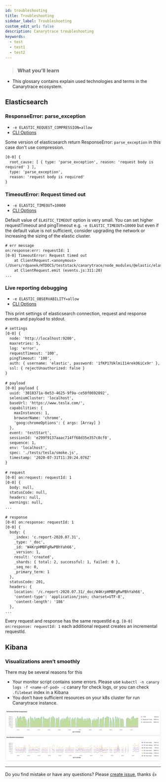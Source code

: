 ```yaml
---
id: troubleshooting
title: Troubleshooting
sidebar_label: Troubleshooting
custom_edit_url: false
description: Canarytrace troubleshooting
keywords:
  - test
  - test1
  - test2
---
```


> ### What you’ll learn
- This glossary contains explain used technologies and terms in the Canarytrace ecosystem.


## Elasticsearch

### ResponseError: parse_exception

- `-e ELASTIC_REQUEST_COMPRESSION=allow`
- [CLI Options](/docs/guides/cli) 

Some version of elasticsearch return ResponseError: `parse_exception` in this case don't use compression.
```
[0-0] {
  root_cause: [ { type: 'parse_exception', reason: 'request body is required' } ],
  type: 'parse_exception',
  reason: 'request body is required'
}
```

### TimeoutError: Request timed out
- `-e ELASTIC_TIMEOUT=10000`
- [CLI Options](/docs/guides/cli) 

Default value of `ELASTIC_TIMEOUT` option is very small. You can set higher requestTimeout and pingTimeout e.g. `-e ELASTIC_TIMEOUT=10000` but even if the default value is not sufficient, consider upgrading the network or increasing the sizing of the elastic cluster.

```
# err message
on:response:err: requestId: 1
[0-0] TimeoutError: Request timed out
    at ClientRequest.<anonymous> (/Users/rdpanek/HTDOCS/teststack/canarytrace/node_modules/@elastic/elasticsearch/lib/Connection.js:89:18)
    at ClientRequest.emit (events.js:311:20)
...
```

### Live reporting debugging
- `-e ELASTIC_OBSERVABILITY=allow`
- [CLI Options](/docs/guides/cli) 

This print settings of elasticsearch connection, request and response events and payload to stdout.

```
# settings
[0-0] {
  node: 'http://localhost:9200',
  maxretries: 5,
  log: 'error',
  requestTimeout: '100',
  pingTimeout: '100',
  auth: { username: 'elastic', password: '1fKP17UklmiI14rekO6iCx9r' },
  ssl: { rejectUnauthorized: false }
}

# payload
[0-0] payload {
  uuid: '3018371a-0e53-4625-9f9a-ce50f0692892',
  seleniumCluster: 'localhost',
  baseUrl: 'https://www.tesla.com/',
  capabilities: {
    maxInstances: 1,
    browserName: 'chrome',
    'goog:chromeOptions': { args: [Array] }
  },
  event: 'testStart',
  sessionId: 'e299f9137aaac714ff68d35e357c8cf0',
  sequence: 1,
  env: 'localhost',
  spec: './tests/tesla/smoke.js',
  timestamp: '2020-07-31T11:39:24.076Z'
}

# request
[0-0] on:request: requestId: 1
[0-0] {
  body: null,
  statusCode: null,
  headers: null,
  warnings: null,
...

# response
[0-0] on:response: requestId: 1
[0-0] {
  body: {
    _index: 'c.report-2020.07.31',
    _type: '_doc',
    _id: 'W4KrpHMBFgRwPBhYah66',
    _version: 1,
    result: 'created',
    _shards: { total: 2, successful: 1, failed: 0 },
    _seq_no: 0,
    _primary_term: 1
  },
  statusCode: 201,
  headers: {
    location: '/c.report-2020.07.31/_doc/W4KrpHMBFgRwPBhYah66',
    'content-type': 'application/json; charset=UTF-8',
    'content-length': '186'
  },
...
```

Every request and response has the same requestId e.g. `[0-0] on:response: requestId: 1` each additional request creates an incremental requestId.


## Kibana

### Visualizations aren’t smoothly

There may be several reasons for this
- Your monitor script contains some errors. Please use `kubectl -n canary logs -f <name-of-pod> -c` canary for check logs, or you can check `.filebeat` index in a Kibana
- You don’t have sufficient resources on your k8s cluster for run Canarytrace instance.

![Visualizations aren’t smoothly](../../static/docs-img/kibana-visu-arent-smoothly.png)

---

Do you find mistake or have any questions? Please [create issue](https://github.com/canarytrace/documentation/issues/new/choose), thanks 👍
